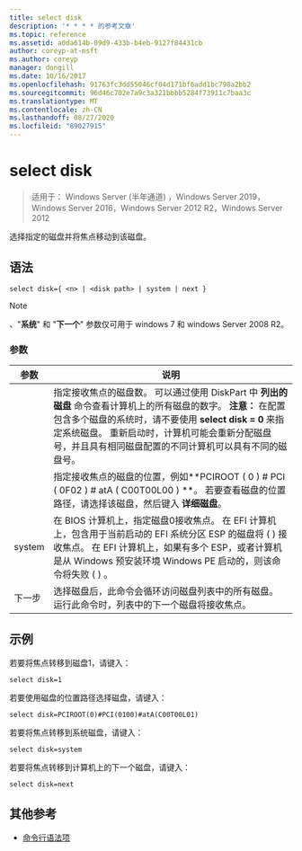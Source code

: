 ```yaml
---
title: select disk
description: '* * * * 的参考文章'
ms.topic: reference
ms.assetid: a0da614b-09d9-433b-b4eb-9127f84431cb
author: coreyp-at-msft
ms.author: coreyp
manager: dongill
ms.date: 10/16/2017
ms.openlocfilehash: 91763fc3dd55046cf04d171bf6add1bc798a2bb2
ms.sourcegitcommit: 96d46c702e7a9c3a321bbbb5284f73911c7baa3c
ms.translationtype: MT
ms.contentlocale: zh-CN
ms.lasthandoff: 08/27/2020
ms.locfileid: "89027915"
---
```

# <a name="select-disk"></a>select disk

> 适用于： Windows Server (半年通道) ，Windows Server 2019，Windows Server 2016，Windows Server 2012 R2，Windows Server 2012

选择指定的磁盘并将焦点移动到该磁盘。



## <a name="syntax"></a>语法

```
select disk={ <n> | <disk path> | system | next }
```

> [!NOTE]
> **<disk path>**、"**系统**" 和 "**下一个**" 参数仅可用于 windows 7 和 windows Server 2008 R2。

### <a name="parameters"></a>参数

|  参数  |                                                                                                                                                                                                            说明                                                                                                                                                                                                            |
|-------------|-----------------------------------------------------------------------------------------------------------------------------------------------------------------------------------------------------------------------------------------------------------------------------------------------------------------------------------------------------------------------------------------------------------------------------------|
|     <n>     | 指定接收焦点的磁盘数。 可以通过使用 DiskPart 中 **列出的磁盘** 命令查看计算机上的所有磁盘的数字。 **注意：** 在配置包含多个磁盘的系统时，请不要使用 **select disk \= 0** 来指定系统磁盘。 重新启动时，计算机可能会重新分配磁盘号，并且具有相同磁盘配置的不同计算机可以具有不同的磁盘号。 |
| <disk path> |                                                                                                                 指定接收焦点的磁盘的位置，例如**PCIROOT \( 0 \) \# PCI \( 0F02 \) \# atA \( C00T00L00 \) **。 若要查看磁盘的位置路径，请选择该磁盘，然后键入 **详细磁盘**。                                                                                                                  |
|   system    |                                 在 BIOS 计算机上，指定磁盘0接收焦点。 在 EFI 计算机上，包含用于当前启动的 EFI 系统分区 ESP 的磁盘将 \( \) 接收焦点。 在 EFI 计算机上，如果有多个 ESP，或者计算机是从 Windows 预安装环境 Windows PE 启动的，则该命令将失败 \( \) 。                                  |
|    下一步     |                                                                                                                                     选择磁盘后，此命令会循环访问磁盘列表中的所有磁盘。 运行此命令时，列表中的下一个磁盘将接收焦点。                                                                                                                                      |

## <a name="examples"></a>示例
若要将焦点转移到磁盘1，请键入：

```
select disk=1
```

若要使用磁盘的位置路径选择磁盘，请键入：

```
select disk=PCIROOT(0)#PCI(0100)#atA(C00T00L01)
```

若要将焦点转移到系统磁盘，请键入：

```
select disk=system
```

若要将焦点转移到计算机上的下一个磁盘，请键入：

```
select disk=next
```

## <a name="additional-references"></a>其他参考
- [命令行语法项](command-line-syntax-key.md)




